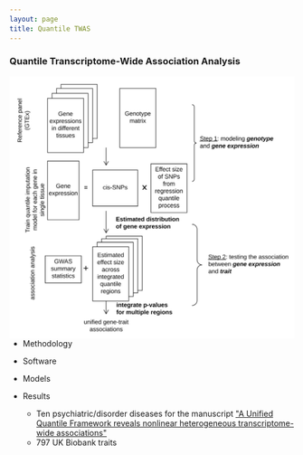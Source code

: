 ```yaml
---
layout: page
title: Quantile TWAS
---
```


### Quantile Transcriptome-Wide Association Analysis

<img align="right" src="/img/QTWAS_flowchart.jpg" alt="" width="600">


- Methodology

- Software

- Models

- Results

  - Ten psychiatric/disorder diseases for the manuscript ["A Unified Quantile Framework reveals nonlinear heterogeneous transcriptome-wide associations"]()
  - 797 UK Biobank traits
